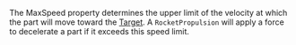 The MaxSpeed property determines the upper limit of the velocity at which the part will move toward the [Target](https://developer.roblox.com/api-reference/property/RocketPropulsion/Target). A `RocketPropulsion` will apply a force to decelerate a part if it exceeds this speed limit.
